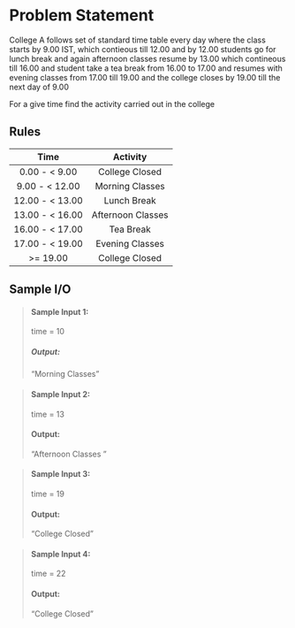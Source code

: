 # Problem Statement   

College A follows set of standard time table every day where the class starts by 9.00 IST, which contieous till 12.00 and by 12.00 students go for lunch break and again afternoon classes resume by 13.00 which contineous till 16.00 and student take a tea break from 16.00 to 17.00 and resumes with evening classes from 17.00 till 19.00 and the college closes by 19.00 till the next day of 9.00 

For a give time find the activity carried out in the college 

## Rules

| Time      | Activity |
| :---:        |    :----:   | 
| 0.00 - < 9.00  | College Closed       | 
|   9.00 - < 12.00   | Morning Classes     | 
|   12.00 - < 13.00   | Lunch Break    | 
|   13.00 - < 16.00   | Afternoon Classes  | 
|   16.00 -  < 17.00   | Tea Break  | 
|   17.00 -  < 19.00   | Evening Classes  | 
|   >= 19.00   | College Closed | 


## Sample I/O

> #### Sample Input 1:
> time = 10
>
> ##### Output:
> “Morning Classes”

> #### Sample Input 2:
> time = 13
>
> #### Output:
> “Afternoon Classes ”

> #### Sample Input 3:
> time = 19
>
> #### Output:
> “College Closed”

> #### Sample Input 4:
> time = 22
>
> #### Output:
> “College Closed”
